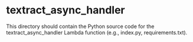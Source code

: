 # textract_async_handler

This directory should contain the Python source code for the textract_async_handler Lambda function (e.g., index.py, requirements.txt). 